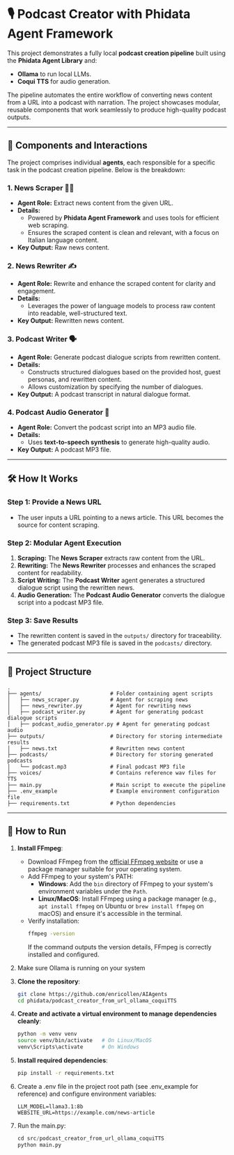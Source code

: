 # 🎙️ Podcast Creator with Phidata Agent Framework

This project demonstrates a fully local **podcast creation pipeline** built using the **Phidata Agent Library** and:
- **Ollama** to run local LLMs.
- **Coqui TTS** for audio generation.

The pipeline automates the entire workflow of converting news content from a URL into a podcast with narration. The project showcases modular, reusable components that work seamlessly to produce high-quality podcast outputs.

---

## 🧩 Components and Interactions

The project comprises individual **agents**, each responsible for a specific task in the podcast creation pipeline. Below is the breakdown:

### **1. News Scraper** 🕵️‍♂️
- **Agent Role:** Extract news content from the given URL.
- **Details:**
  - Powered by **Phidata Agent Framework** and uses tools for efficient web scraping.
  - Ensures the scraped content is clean and relevant, with a focus on Italian language content.
- **Key Output:** Raw news content.

### **2. News Rewriter** ✍️
- **Agent Role:** Rewrite and enhance the scraped content for clarity and engagement.
- **Details:**
  - Leverages the power of language models to process raw content into readable, well-structured text.
- **Key Output:** Rewritten news content.

### **3. Podcast Writer** 🗣️
- **Agent Role:** Generate podcast dialogue scripts from rewritten content.
- **Details:**
  - Constructs structured dialogues based on the provided host, guest personas, and rewritten content.
  - Allows customization by specifying the number of dialogues.
- **Key Output:** A podcast transcript in natural dialogue format.

### **4. Podcast Audio Generator** 🎵
- **Agent Role:** Convert the podcast script into an MP3 audio file.
- **Details:**
  - Uses **text-to-speech synthesis** to generate high-quality audio.
- **Key Output:** A podcast MP3 file.

---

## 🛠️ How It Works

### Step 1: Provide a News URL
- The user inputs a URL pointing to a news article. This URL becomes the source for content scraping.

### Step 2: Modular Agent Execution
1. **Scraping:** The **News Scraper** extracts raw content from the URL.
2. **Rewriting:** The **News Rewriter** processes and enhances the scraped content for readability.
3. **Script Writing:** The **Podcast Writer** agent generates a structured dialogue script using the rewritten news.
4. **Audio Generation:** The **Podcast Audio Generator** converts the dialogue script into a podcast MP3 file.

### Step 3: Save Results
- The rewritten content is saved in the `outputs/` directory for traceability.
- The generated podcast MP3 file is saved in the `podcasts/` directory.

---

## 📁 Project Structure

```plaintext
.
├── agents/                      # Folder containing agent scripts
│   ├── news_scraper.py          # Agent for scraping news
│   ├── news_rewriter.py         # Agent for rewriting news
│   ├── podcast_writer.py        # Agent for generating podcast dialogue scripts
│   ├── podcast_audio_generator.py # Agent for generating podcast audio
├── outputs/                     # Directory for storing intermediate results
│   ├── news.txt                 # Rewritten news content
├── podcasts/                    # Directory for storing generated podcasts
│   └── podcast.mp3              # Final podcast MP3 file
├── voices/                      # Contains reference wav files for TTS
├── main.py                      # Main script to execute the pipeline
├── .env_example                 # Example environment configuration file
├── requirements.txt             # Python dependencies
```
---
## 🚀 How to Run

1. **Install FFmpeg**:

   - Download FFmpeg from the [official FFmpeg website](https://ffmpeg.org/download.html) or use a package manager suitable for your operating system.
   - Add FFmpeg to your system's PATH:
     - **Windows**: Add the `bin` directory of FFmpeg to your system's environment variables under the `Path`.
     - **Linux/MacOS**: Install FFmpeg using a package manager (e.g., `apt install ffmpeg` on Ubuntu or `brew install ffmpeg` on macOS) and ensure it's accessible in the terminal.
   - Verify installation:
     ```bash
     ffmpeg -version
     ```
     If the command outputs the version details, FFmpeg is correctly installed and configured.

2. Make sure Ollama is running on your system
3. **Clone the repository**:
   ```bash
   git clone https://github.com/enricollen/AIAgents
   cd phidata/podcast_creator_from_url_ollama_coquiTTS
   ```
4. **Create and activate a virtual environment to manage dependencies cleanly**:
   ```bash
   python -m venv venv
   source venv/bin/activate   # On Linux/MacOS
   venv\Scripts\activate      # On Windows
   ```
5. **Install required dependencies**:
   ```bash
   pip install -r requirements.txt
   ```
6. Create a .env file in the project root path (see .env_example for reference) and configure environment variables:
   ```plaintext
   LLM_MODEL=llama3.1:8b
   WEBSITE_URL=https://example.com/news-article
   ```
7. Run the main.py:
   ```python
   cd src/podcast_creator_from_url_ollama_coquiTTS
   python main.py
   ```


